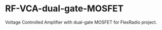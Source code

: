 # RF-VCA-dual-gate-MOSFET
Voltage Controlled Amplifier with dual-gate MOSFET for FlexRadio project.
